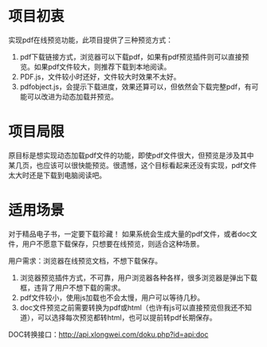 # 项目初衷

实现pdf在线预览功能，此项目提供了三种预览方式：

1. pdf下载链接方式，浏览器可以下载pdf，如果有pdf预览插件则可以直接预览。如果pdf文件较大，则推荐下载到本地阅读。
2. PDF.js，文件较小时还好，文件较大时效果不太好。
3. pdfobject.js，会提示下载进度，效果还算可以，但依然会下载完整pdf，有可能可以改进为动态加载并预览。

# 项目局限

原目标是想实现动态加载pdf文件的功能，即使pdf文件很大，但预览是涉及其中某几页，也应该可以很快能预览。很遗憾，这个目标看起来还没有实现，pdf文件太大时还是下载到电脑阅读吧。

# 适用场景

对于精品电子书，一定要下载珍藏！
如果系统会生成大量的pdf文件，或者doc文件，用户不愿意下载保存，只想要在线预览，则适合这种场景。

用户需求：浏览器在线预览文档，不想下载保存。

1. 浏览器预览插件方式，不可靠，用户浏览器各种各样，很多浏览器是弹出下载框，违背了用户不想下载的需求。
2. pdf文件较小，使用js加载也不会太慢，用户可以等待几秒。
3. doc文件预览之前需要转换为pdf或html（也许有js可以直接预览但我还不知道），可以选择每次预览都转html，也可以提前转pdf长期保存。

DOC转换接口：http://api.xlongwei.com/doku.php?id=api:doc

